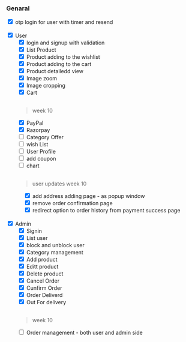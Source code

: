 ### Genaral

<div>
    <input class="check-box"  type="checkbox" checked>
    <label>otp login for user with timer and resend </label>
<div>
<br>
<div>
    <div>
        <input class="check-box" type="checkbox" checked>
        <label>User</label>
    <div>
    <div class="inner-check-box">
        <input type="checkbox" checked >
        <label>login and signup with validation</label>
    <div>
    <div>
        <input type="checkbox" checked >
        <label>List Product</label>
    <div>
        <div>
        <input type="checkbox" checked >
        <label>Product adding to the wishlist</label>
    <div>
        <div>
        <input type="checkbox" checked >
        <label>Product adding to the cart</label>
    <div>
    <div>
        <input type="checkbox" checked>
        <label>Product detailedd view</label>
    <div>
    <div>
        <input class="check-box" type="checkbox" checked>
        <label>Image zoom</label>
    <div>
    <div>
        <input class="check-box" type="checkbox" checked>
        <label>Image cropping</label>
    <div>
        <input class="check-box" type="checkbox" checked>
        <label>Cart</label>
</div>
<br/>

> week 10

<div>
        <input type="checkbox" class="check-box" checked />
        <label>PayPal</label>
    </div>
        <div>
        <input type="checkbox" class="check-box" checked />
        <label>Razorpay</label>
    </div>
        </div>
        <div>
        <input type="checkbox" class="check-box"  />
        <label>Category Offer</label>
    </div>
    <div>
        <input type="checkbox" class="check-box" />
        <label>wish List</label>
    </div>
    <div>
        <input type="checkbox" class="check-box" />
        <label>User Profile</label>
    </div>
    <div>
        <input type="checkbox" class="check-box" />
        <label>add coupon</label>
    </div>
    <div>
        <input type="checkbox" class="check-box" />
        <label>chart</label>
    </div>
<br/>

> user updates week 10
<div style="margin-left: 1rem">
        <input type="checkbox" class="check-box" checked/>
        <label>add address adding page - as popup window</label>
    </div>
        <div style="margin-left: 1rem">
        <input type="checkbox" checked class="check-box" />
        <label>remove order confirmation page</label>
    </div>
    <div style="margin-left: 1rem">
        <input  type="checkbox"  class="check-box" checked  />
        <label>redirect option to order history from payment success page</label>
    </div>
</div>
<br>
<div>

<div style="margin-left:-30px">
    <input class="check-box" type="checkbox" checked>
    <label value="hi">Admin</label>
<div>
<div class="inner-check-box">
    <input class="check-box" checked type="checkbox">
    <label value="hi">Signin</label>
<div>
<div>
    <input class="check-box" type="checkbox" checked>
    <label value="hi">List user </label>
<div>
<div>
    <input class="check-box" type="checkbox" checked>
    <label value="hi">block and unblock user</label>
<div>
<div>
    <input class="check-box" type="checkbox" checked>
    <label value="hi">Category management</label>
<div>
<div>
    <input class="check-box" type="checkbox" checked>
    <label value="hi">Add product</label>
<div>
<div>
    <input class="check-box" type="checkbox" checked>
    <label value="hi">Editt product</label>
<div>
<div>
    <input class="check-box" type="checkbox" checked>
    <label value="hi">Delete product</label>
<div>

<div>
    <input class="check-box" type="checkbox" checked>
    <label value="hi">Cancel Order</label>
<div>
<div>
    <input class="check-box" type="checkbox" checked>
    <label value="hi">Cunfirm Order</label>
<div>
<div>
    <input class="check-box" type="checkbox" checked>
    <label value="hi">Order Deliverd</label>
<div>
<div>
    <input class="check-box" type="checkbox" checked>
    <label value="hi">Out For delivery</label>
<div>
<br/>

> week 10

<div>
    <input class="check-box" type="checkbox">
    <label value="hi">Order management - both user and admin side</label>
<div>
</div>

<style>
    .check-box {
        color: red; 
    }
    .inner-check-box {
        margin-left: 30px;
    }
</style>
